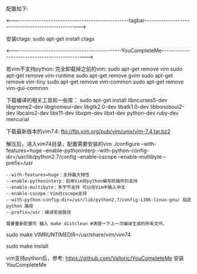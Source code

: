 配置如下:

<-------------------------------------------------tagbar-------------------------------------------------->

安装ctags:
	sudo apt-get install ctags


<----------------------------------------------YouCompleteMe---------------------------------------------->
	
若vim不支持python:
完全卸载掉之前的vim: 
sudo apt-get remove vim 
sudo apt-get remove vim-runtime 
sudo apt-get remove gvim 
sudo apt-get remove vim-tiny 
sudo apt-get remove vim-common 
sudo apt-get remove vim-gui-common

下载编译的相关工具和一些库： 
sudo apt-get install libncurses5-dev libgnome2-dev libgnomeui-dev libgtk2.0-dev libatk1.0-dev libbonoboui2-dev libcairo2-dev libx11-dev libxpm-dev libxt-dev python-dev ruby-dev mercurial

下载最新版本的vim7.4: ftp://ftp.vim.org/pub/vim/unix/vim-7.4.tar.bz2 

解压后，进入vim74目录，配置需要安装的vim 
./configure –with-features=huge –enable-pythoninterp –with-python-config-dir=/usr/lib/python2.7/config –enable-cscope –enable-multibyte –prefix=/usr

	--with-features=huge：支持最大特性
	--enable-pythoninterp：启用Vim对python编写的插件的支持
	--enable-multibyte：多字节支持 可以在Vim中输入中文
	--enable-cscope：Vim对cscope支持
	--with-python-config-dir=/usr/lib/python2.7/config-i386-linux-gnu/ 指定 python 路径
	--prefix=/usr：编译安装路径

	需要重新配置可 输入 make distclean #清理一下上一次编译生成的所有文件。
sudo make VIMRUNTIMEDIR=/usr/share/vim/vim74

sudo make install

vim支持python后，参考: https://github.com/Valloric/YouCompleteMe 安装YouCompleteMe



